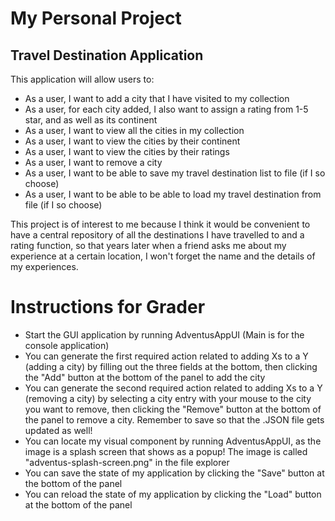 # My Personal Project

## Travel Destination Application

This application will allow users to:

- As a user, I want to add a city that I have visited to my collection
- As a user, for each city added, I also want to assign a rating from 1-5 star, and as well as its continent
- As a user, I want to view all the cities in my collection
- As a user, I want to view the cities by their continent
- As a user, I want to view the cities by their ratings
- As a user, I want to remove a city
- As a user, I want to be able to save my travel destination list to file (if I so choose)
- As a user, I want to be able to be able to load my travel destination from file (if I so choose)

This project is of interest to me because I think it would be convenient to have a central 
repository of all the destinations I have travelled to and a rating function, so that years later when a friend
asks me about my experience at a certain location, I won't forget the name and the details of my experiences.

# Instructions for Grader
- Start the GUI application by running AdventusAppUI (Main is for the console application)
- You can generate the first required action related to adding Xs to a Y (adding a city) by filling out the three 
  fields at the bottom, then clicking the "Add" button at the bottom of the panel to add the city
- You can generate the second required action related to adding Xs to a Y (removing a city) by selecting 
  a city entry with your mouse to the city you want to remove, then clicking the "Remove" button at the 
  bottom of the panel to remove a city. Remember to save so that the .JSON file gets updated as well!
- You can locate my visual component by running AdventusAppUI, as the image is a splash screen that shows as a 
  popup! The image is called "adventus-splash-screen.png" in the file explorer
- You can save the state of my application by clicking the "Save" button at the bottom of the panel
- You can reload the state of my application by clicking the "Load" button at the bottom of the panel
